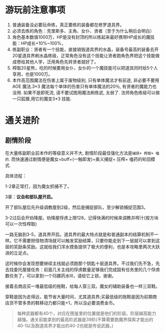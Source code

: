 # 游玩前注意事项

1. 普通装备没必要玩命练，真正要练的装备都在修罗道具界。
2. 必须去练的角色：克里斯多、主角、女仆、贤者（至于为什么稍后会明白）
3. 角色基本数值1000万，HP是没有封顶的所以练起来最好携带HP成长的魔技能：HP成长+10%~100%，
4. 练副职业：贤者有一个技能，直接销毁道具界的水晶，装备号最高的装备去开20星道具界刷水晶练级，正常角色没有这个技能让贤者跑角色界把这个技能做成卷给其他人学，泛用角色先转贤者就好了。
5. 榨取20星熊，吃的时候要用女仆，女仆的一个魔技能可以把道具同时给5个人享用，也是1000万。
6. 本作高范围魔法在伤害上属于废物级别, 只有单体魔法才有前途, 非必要不要用AOE 魔法.3\*3 魔法每个单体的伤害只有单体魔法的20％, 有贤者的魔能力也没用. 如果不是即死流, 请不要试图用魔法刷练武, 太弱了. 法师角色练级可以做一只狐狸,用它的魔变3\*3 技能.

# 通关进阶

## 剧情阶段

在大量练副职业前本作的等级意义并不大, 剧情阶段最佳强化方法是`捕获+ 榨取+ 嗑药`.
而快速通过剧情便是魔女+buff+(一触即发)+奥义捕捉+ 压榨+ 嗑药的轮回模式.

具体流程：

1-2章正常打，因为魔女抓捕不了。

3章：**议会和部队屋开启。**

开了部队屋后先升级调教屋到2级，然后是捕捉部队，至少解锁捕捉范围3。

3-2过后会开劝降屋。劝降屋俘虏上限128，记得快满的时候来调教并榨汁(按方块可以一次性榨取)

一路无脑到3-5，道具界开启。道具界的最大特点就是和普通副本的结算机制不一样。它不需要把怪物清场就可以触发奖励结算，只要你能走到下一层就可以拿到这层的奖励条奖励。这就给我们浑水摸鱼提供了极大的便利，也是本攻略里两次大跃进的立足点。

这时候你会发现想要继续主线就必须跑那个钥匙十层道具界。不过我们先不急，先去找委托屋接任务：前面几关主线的俘虏数量足够我们完成固有任务里的几个俘虏数任务了，可以拿到一个玛娜药水III，请给它上锁，谢谢。

接着去商店买一堆最低级的拖鞋，给每人穿三双。魔女的辅助装备也一样三双鞋。

穿鞋是因为走得远，能节省大量时间，尤其道具界;买最低级的拖鞋是因为前期商店货不管多贵的鞋移动力都只能+1，所以没必要浪费金币。

> 每种武器都有40个，对应在图鉴里的位置就是他们的阶层。阶层越高能力越强。通关前能拿到的最高阶武器是39阶(不算需要跑魔界探索才能出的40-1以及跑道具界才能出的40-2也就是传说武器。)
>
> 